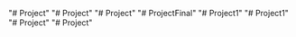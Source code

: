 "# Project" 
"# Project" 
"# Project" 
"# ProjectFinal" 
"# Project1" 
"# Project1" 
"# Project" 
"# Project" 

